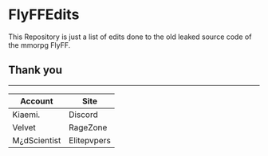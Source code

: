 # FlyFFEdits
This Repository is just a list of edits done to the old leaked source code of the mmorpg FlyFF. 

## Thank you
---
| Account  | Site |
| -------- | ------- |
| Kiaemi. | Discord |
| Velvet | RageZone |
| M¿dScientist | Elitepvpers |
